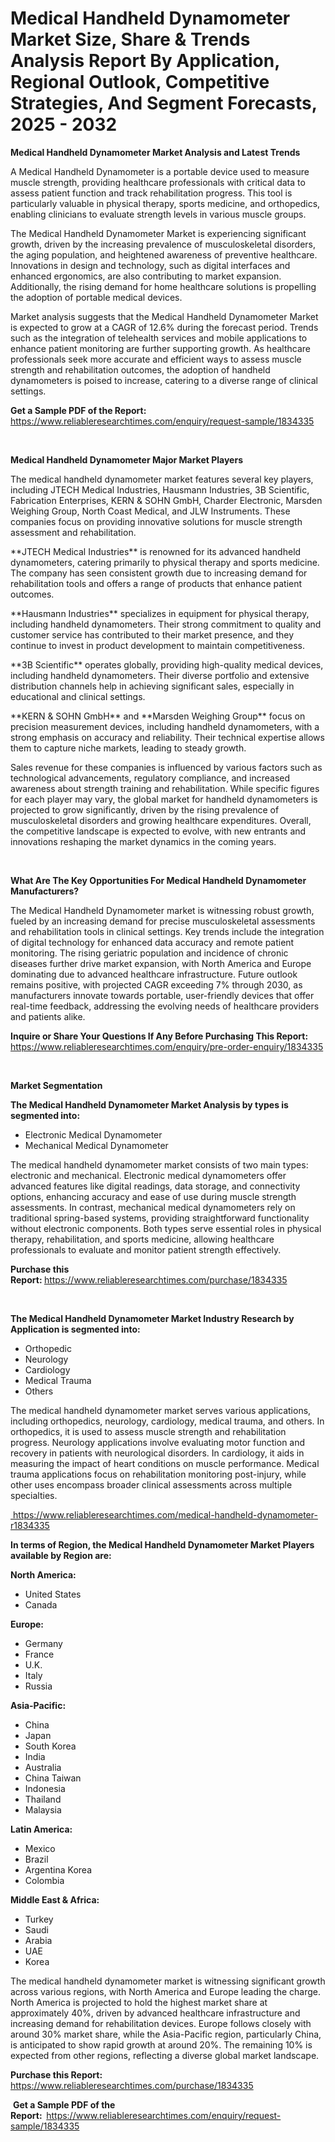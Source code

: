 <p><h1>Medical Handheld Dynamometer Market Size, Share & Trends Analysis Report By Application, Regional Outlook, Competitive Strategies, And Segment Forecasts, 2025 - 2032</h1></p><p><strong>Medical Handheld Dynamometer Market Analysis and Latest Trends</strong></p>
<p><p>A Medical Handheld Dynamometer is a portable device used to measure muscle strength, providing healthcare professionals with critical data to assess patient function and track rehabilitation progress. This tool is particularly valuable in physical therapy, sports medicine, and orthopedics, enabling clinicians to evaluate strength levels in various muscle groups.</p><p>The Medical Handheld Dynamometer Market is experiencing significant growth, driven by the increasing prevalence of musculoskeletal disorders, the aging population, and heightened awareness of preventive healthcare. Innovations in design and technology, such as digital interfaces and enhanced ergonomics, are also contributing to market expansion. Additionally, the rising demand for home healthcare solutions is propelling the adoption of portable medical devices.</p><p>Market analysis suggests that the Medical Handheld Dynamometer Market is expected to grow at a CAGR of 12.6% during the forecast period. Trends such as the integration of telehealth services and mobile applications to enhance patient monitoring are further supporting growth. As healthcare professionals seek more accurate and efficient ways to assess muscle strength and rehabilitation outcomes, the adoption of handheld dynamometers is poised to increase, catering to a diverse range of clinical settings.</p></p>
<p><strong>Get a Sample PDF of the Report:&nbsp;</strong> <a href="https://www.reliableresearchtimes.com/enquiry/request-sample/1834335?utm_campaign=2007&utm_medium=2&utm_source=Github&utm_content=ia&utm_term=14042025&utm_id=medical-handheld-dynamometer">https://www.reliableresearchtimes.com/enquiry/request-sample/1834335</a></p>
<p>&nbsp;</p>
<p><strong>Medical Handheld Dynamometer Major Market Players</strong></p>
<p><p>The medical handheld dynamometer market features several key players, including JTECH Medical Industries, Hausmann Industries, 3B Scientific, Fabrication Enterprises, KERN & SOHN GmbH, Charder Electronic, Marsden Weighing Group, North Coast Medical, and JLW Instruments. These companies focus on providing innovative solutions for muscle strength assessment and rehabilitation.</p><p>**JTECH Medical Industries** is renowned for its advanced handheld dynamometers, catering primarily to physical therapy and sports medicine. The company has seen consistent growth due to increasing demand for rehabilitation tools and offers a range of products that enhance patient outcomes. </p><p>**Hausmann Industries** specializes in equipment for physical therapy, including handheld dynamometers. Their strong commitment to quality and customer service has contributed to their market presence, and they continue to invest in product development to maintain competitiveness.</p><p>**3B Scientific** operates globally, providing high-quality medical devices, including handheld dynamometers. Their diverse portfolio and extensive distribution channels help in achieving significant sales, especially in educational and clinical settings. </p><p>**KERN & SOHN GmbH** and **Marsden Weighing Group** focus on precision measurement devices, including handheld dynamometers, with a strong emphasis on accuracy and reliability. Their technical expertise allows them to capture niche markets, leading to steady growth.</p><p>Sales revenue for these companies is influenced by various factors such as technological advancements, regulatory compliance, and increased awareness about strength training and rehabilitation. While specific figures for each player may vary, the global market for handheld dynamometers is projected to grow significantly, driven by the rising prevalence of musculoskeletal disorders and growing healthcare expenditures. Overall, the competitive landscape is expected to evolve, with new entrants and innovations reshaping the market dynamics in the coming years.</p></p>
<p>&nbsp;</p>
<p><strong>What Are The Key Opportunities For Medical Handheld Dynamometer Manufacturers?</strong></p>
<p><p>The Medical Handheld Dynamometer market is witnessing robust growth, fueled by an increasing demand for precise musculoskeletal assessments and rehabilitation tools in clinical settings. Key trends include the integration of digital technology for enhanced data accuracy and remote patient monitoring. The rising geriatric population and incidence of chronic diseases further drive market expansion, with North America and Europe dominating due to advanced healthcare infrastructure. Future outlook remains positive, with projected CAGR exceeding 7% through 2030, as manufacturers innovate towards portable, user-friendly devices that offer real-time feedback, addressing the evolving needs of healthcare providers and patients alike.</p></p>
<p><strong>Inquire or Share Your Questions If Any Before Purchasing This Report:</strong> <a href="https://www.reliableresearchtimes.com/enquiry/pre-order-enquiry/1834335?utm_campaign=2007&utm_medium=2&utm_source=Github&utm_content=ia&utm_term=14042025&utm_id=medical-handheld-dynamometer">https://www.reliableresearchtimes.com/enquiry/pre-order-enquiry/1834335</a></p>
<p>&nbsp;</p>
<p><strong>Market Segmentation</strong></p>
<p><strong>The Medical Handheld Dynamometer Market Analysis by types is segmented into:</strong></p>
<p><ul><li>Electronic Medical Dynamometer</li><li>Mechanical Medical Dynamometer</li></ul></p>
<p><p>The medical handheld dynamometer market consists of two main types: electronic and mechanical. Electronic medical dynamometers offer advanced features like digital readings, data storage, and connectivity options, enhancing accuracy and ease of use during muscle strength assessments. In contrast, mechanical medical dynamometers rely on traditional spring-based systems, providing straightforward functionality without electronic components. Both types serve essential roles in physical therapy, rehabilitation, and sports medicine, allowing healthcare professionals to evaluate and monitor patient strength effectively.</p></p>
<p><strong>Purchase this Report:&nbsp;</strong><a href="https://www.reliableresearchtimes.com/purchase/1834335?utm_campaign=2007&utm_medium=2&utm_source=Github&utm_content=ia&utm_term=14042025&utm_id=medical-handheld-dynamometer">https://www.reliableresearchtimes.com/purchase/1834335</a></p>
<p>&nbsp;</p>
<p><strong>The Medical Handheld Dynamometer Market Industry Research by Application is segmented into:</strong></p>
<p><ul><li>Orthopedic</li><li>Neurology</li><li>Cardiology</li><li>Medical Trauma</li><li>Others</li></ul></p>
<p><p>The medical handheld dynamometer market serves various applications, including orthopedics, neurology, cardiology, medical trauma, and others. In orthopedics, it is used to assess muscle strength and rehabilitation progress. Neurology applications involve evaluating motor function and recovery in patients with neurological disorders. In cardiology, it aids in measuring the impact of heart conditions on muscle performance. Medical trauma applications focus on rehabilitation monitoring post-injury, while other uses encompass broader clinical assessments across multiple specialties.</p></p>
<p><a href="https://www.reliableresearchtimes.com/medical-handheld-dynamometer-r1834335?utm_campaign=2007&utm_medium=2&utm_source=Github&utm_content=ia&utm_term=14042025&utm_id=medical-handheld-dynamometer">&nbsp;https://www.reliableresearchtimes.com/medical-handheld-dynamometer-r1834335</a></p>
<p><strong>In terms of Region, the Medical Handheld Dynamometer Market Players available by Region are:</strong></p>
<p>
    <p> <strong> North America: </strong>
        <ul>
            <li>United States</li>
            <li>Canada</li>
        </ul>
        </p> 
    <p> <strong> Europe: </strong>
        <ul>
            <li>Germany</li>
            <li>France</li>
            <li>U.K.</li>
            <li>Italy</li>
            <li>Russia</li>
        </ul>
        </p> 
    <p> <strong> Asia-Pacific: </strong>
        <ul>
            <li>China</li>
            <li>Japan</li>
            <li>South Korea</li>
            <li>India</li>
            <li>Australia</li>
            <li>China Taiwan</li>
            <li>Indonesia</li>
            <li>Thailand</li>
            <li>Malaysia</li>
        </ul>
        </p> 
    <p> <strong> Latin America: </strong>
        <ul>
            <li>Mexico</li>
            <li>Brazil</li>
            <li>Argentina Korea</li>
            <li>Colombia</li>
        </ul>
        </p> 
    <p> <strong> Middle East & Africa: </strong>
        <ul>
            <li>Turkey</li>
            <li>Saudi</li>
            <li>Arabia</li>
            <li>UAE</li>
            <li>Korea</li>
        </ul>
    </p>
    </p>
<p><p>The medical handheld dynamometer market is witnessing significant growth across various regions, with North America and Europe leading the charge. North America is projected to hold the highest market share at approximately 40%, driven by advanced healthcare infrastructure and increasing demand for rehabilitation devices. Europe follows closely with around 30% market share, while the Asia-Pacific region, particularly China, is anticipated to show rapid growth at around 20%. The remaining 10% is expected from other regions, reflecting a diverse global market landscape.</p></p>
<p><strong>Purchase this Report: </strong><a href="https://www.reliableresearchtimes.com/purchase/1834335?utm_campaign=2007&utm_medium=2&utm_source=Github&utm_content=ia&utm_term=14042025&utm_id=medical-handheld-dynamometer">https://www.reliableresearchtimes.com/purchase/1834335</a></p>
<p>&nbsp;<strong>Get a Sample PDF of the Report:&nbsp;&nbsp;</strong><a href="https://www.reliableresearchtimes.com/enquiry/request-sample/1834335?utm_campaign=2007&utm_medium=2&utm_source=Github&utm_content=ia&utm_term=14042025&utm_id=medical-handheld-dynamometer">https://www.reliableresearchtimes.com/enquiry/request-sample/1834335</a></p>
<p><strong></strong></p>
<p><p></p><p></p><p></p></p>